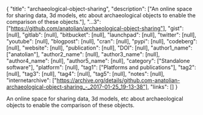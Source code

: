 {
  "title": "archaeological-object-sharing",
  "description": ["An online space for sharing data, 3d models, etc about archaeological objects to enable the comparison of these objects."],
  "...3": ["https://github.com/anatolian/archaeological-object-sharing"],
  "gist": [null],
  "gitlab": [null],
  "bitbucket": [null],
  "launchpad": [null],
  "twitter": [null],
  "youtube": [null],
  "blogpost": [null],
  "cran": [null],
  "pypi": [null],
  "codeberg": [null],
  "website": [null],
  "publication": [null],
  "DOI": [null],
  "author1_name": ["anatolian"],
  "author2_name": [null],
  "author3_name": [null],
  "author4_name": [null],
  "author5_name": [null],
  "category": ["Standalone software"],
  "platform": [null],
  "tag1": ["Platforms and publications"],
  "tag2": [null],
  "tag3": [null],
  "tag4": [null],
  "tag5": [null],
  "notes": [null],
  "internetarchive": ["https://archive.org/details/github.com-anatolian-archaeological-object-sharing_-_2017-01-25_19-13-38"],
  "links": []
}

<!-- Generated by csv2md.R – do not edit by hand -->

An online space for sharing data, 3d models, etc about archaeological objects to enable the comparison of these objects.